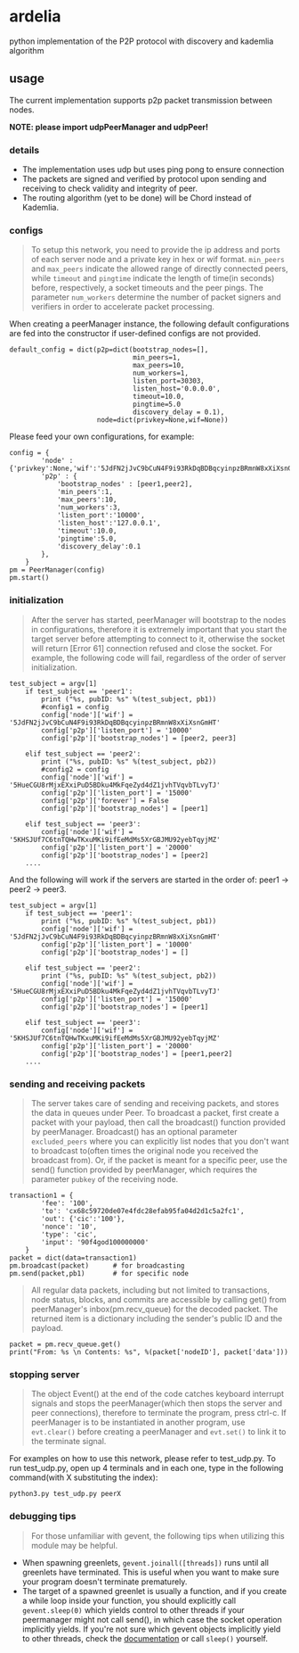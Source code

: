 # ardelia
python implementation of the P2P protocol with discovery and kademlia algorithm 

## usage
The current implementation supports p2p packet transmission between nodes. 

**NOTE: please import udpPeerManager and udpPeer!**
### details

* The implementation uses udp but uses ping pong to ensure connection
* The packets are signed and verified by protocol upon sending and receiving to check validity and integrity of peer.
* The routing algorithm (yet to be done) will be Chord instead of Kademlia.

### configs

> To setup this network, you need to provide the ip address and ports of each server node and a private key in hex or wif format. `min_peers` and `max_peers` indicate the allowed range of directly connected peers, while `timeout` and `pingtime` indicate the length of time(in seconds) before, respectively, a socket timeouts and the peer pings. The parameter `num_workers` determine the number of packet signers and verifiers in order to accelerate packet processing.

When creating a peerManager instance, the following default configurations are fed into the constructor if user-defined configs are not provided.

    default_config = dict(p2p=dict(bootstrap_nodes=[],
                                   min_peers=1,
                                   max_peers=10,
                                   num_workers=1,
                                   listen_port=30303,
                                   listen_host='0.0.0.0',
                                   timeout=10.0,
                                   pingtime=5.0
                                   discovery_delay = 0.1),
                          node=dict(privkey=None,wif=None))


Please feed your own configurations, for example:

    config = {
            'node' : {'privkey':None,'wif':'5JdFN2jJvC9bCuN4F9i93RkDqBDBqcyinpzBRmnW8xXiXsnGmHT'},
            'p2p' : {
                'bootstrap_nodes' : [peer1,peer2],
                'min_peers':1,
                'max_peers':10,
                'num_workers':3,
                'listen_port':'10000',
                'listen_host':'127.0.0.1',
                'timeout':10.0,
                'pingtime':5.0,
                'discovery_delay':0.1
            },
        }
    pm = PeerManager(config)
    pm.start()

### initialization

> After the server has started, peerManager will bootstrap to the nodes in configurations, therefore it is extremely important that you start the target server before attempting to connect to it, otherwise the socket will return \[Error 61] connection refused and close the socket. 
For example, the following code will fail, regardless of the order of server initialization.

    test_subject = argv[1]
        if test_subject == 'peer1':
            print ("%s, pubID: %s" %(test_subject, pb1))
            #config1 = config
            config['node']['wif'] = '5JdFN2jJvC9bCuN4F9i93RkDqBDBqcyinpzBRmnW8xXiXsnGmHT'
            config['p2p']['listen_port'] = '10000'
            config['p2p']['bootstrap_nodes'] = [peer2, peer3]

        elif test_subject == 'peer2':
            print ("%s, pubID: %s" %(test_subject, pb2))
            #config2 = config
            config['node']['wif'] = '5HueCGU8rMjxEXxiPuD5BDku4MkFqeZyd4dZ1jvhTVqvbTLvyTJ'
            config['p2p']['listen_port'] = '15000'
            config['p2p']['forever'] = False
            config['p2p']['bootstrap_nodes'] = [peer1]

        elif test_subject == 'peer3':
            config['node']['wif'] = '5KHSJUf7C6tnTQHwTKxuMKi9ifEeMdMs5XrGBJMU92yebTqyjMZ'
            config['p2p']['listen_port'] = '20000'
            config['p2p']['bootstrap_nodes'] = [peer2]
        ....

And the following will work if the servers are started in the order of: peer1 -> peer2 -> peer3.

    test_subject = argv[1]
        if test_subject == 'peer1':
            print ("%s, pubID: %s" %(test_subject, pb1))
            config['node']['wif'] = '5JdFN2jJvC9bCuN4F9i93RkDqBDBqcyinpzBRmnW8xXiXsnGmHT'
            config['p2p']['listen_port'] = '10000'
            config['p2p']['bootstrap_nodes'] = []

        elif test_subject == 'peer2':
            print ("%s, pubID: %s" %(test_subject, pb2))
            config['node']['wif'] = '5HueCGU8rMjxEXxiPuD5BDku4MkFqeZyd4dZ1jvhTVqvbTLvyTJ'
            config['p2p']['listen_port'] = '15000'
            config['p2p']['bootstrap_nodes'] = [peer1]

        elif test_subject == 'peer3':
            config['node']['wif'] = '5KHSJUf7C6tnTQHwTKxuMKi9ifEeMdMs5XrGBJMU92yebTqyjMZ'
            config['p2p']['listen_port'] = '20000'
            config['p2p']['bootstrap_nodes'] = [peer1,peer2]
        ....

### sending and receiving packets

> The server takes care of sending and receiving packets, and stores the data in queues under Peer. To broadcast a packet, first create a packet with your payload, then call the broadcast() function provided by peerManager. Broadcast() has an optional parameter `excluded_peers` where you can explicitly list nodes that you don't want to broadcast to(often times the original node you received the broadcast from). Or, if the packet is meant for a specific peer, use the send() function provided by peerManager, which requires the parameter `pubkey` of the receiving node.

    transaction1 = {
            'fee': '100',
            'to': 'cx68c59720de07e4fdc28efab95fa04d2d1c5a2fc1',
            'out': {'cic':'100'},
            'nonce': '10',
            'type': 'cic',
            'input': '90f4god100000000'
        }
    packet = dict(data=transaction1)
    pm.broadcast(packet)      # for broadcasting
    pm.send(packet,pb1)       # for specific node

> All regular data packets, including but not limited to transactions, node status, blocks, and commits are accessible by calling get() from peerManager's inbox(pm.recv_queue) for the decoded packet. The returned item is a dictionary including the sender's public ID and the payload.

    packet = pm.recv_queue.get()
    print("From: %s \n Contents: %s", %(packet['nodeID'], packet['data']))


### stopping server

> The object Event() at the end of the code catches keyboard interrupt signals and stops the peerManager(which then stops the server and peer connections), therefore to terminate the program, press ctrl-c. If peerManager is to be instantiated in another program, use `evt.clear()` before creating a peerManager and `evt.set()` to link it to the terminate signal.

For examples on how to use this network, please refer to test_udp.py.
To run test_udp.py, open up 4 terminals and in each one, type in the following command(with X substituting the index):
    
    python3.py test_udp.py peerX
    
### debugging tips
> For those unfamiliar with gevent, the following tips when utilizing this module may be helpful. 
* When spawning greenlets, `gevent.joinall([threads])` runs until all greenlets have terminated. This is useful when you want to make sure your program doesn't terminate prematurely.
* The target of a spawned greenlet is usually a function, and if you create a while loop inside your function, you should explicitly call `gevent.sleep(0)` which yields control to other threads if your peermanager might not call send(), in which case the socket operation implicitly yields. If you're not sure which gevent objects implicitly yield to other threads, check the [documentation](http://www.gevent.org/contents.html) or call `sleep()` yourself.
